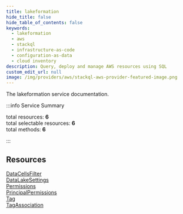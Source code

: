 ```yaml
---
title: lakeformation
hide_title: false
hide_table_of_contents: false
keywords:
  - lakeformation
  - aws
  - stackql
  - infrastructure-as-code
  - configuration-as-data
  - cloud inventory
description: Query, deploy and manage AWS resources using SQL
custom_edit_url: null
image: /img/providers/aws/stackql-aws-provider-featured-image.png
---
```


The lakeformation service documentation.

:::info Service Summary

<div class="row">
<div class="providerDocColumn">
<span>total resources:&nbsp;<b>6</b></span><br />
<span>total selectable resources:&nbsp;<b>6</b></span><br />
<span>total methods:&nbsp;<b>6</b></span><br />
</div>
</div>

:::

## Resources
<div class="row">
<div class="providerDocColumn">
<a href="/providers/aws/lakeformation/DataCellsFilter/">DataCellsFilter</a><br />
<a href="/providers/aws/lakeformation/DataLakeSettings/">DataLakeSettings</a><br />
<a href="/providers/aws/lakeformation/Permissions/">Permissions</a>
</div>
<div class="providerDocColumn">
<a href="/providers/aws/lakeformation/PrincipalPermissions/">PrincipalPermissions</a><br />
<a href="/providers/aws/lakeformation/Tag/">Tag</a><br />
<a href="/providers/aws/lakeformation/TagAssociation/">TagAssociation</a>
</div>
</div>